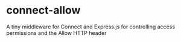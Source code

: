 connect-allow
=============

A tiny middleware for Connect and Express.js for controlling access permissions and the Allow HTTP header
